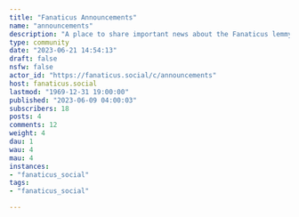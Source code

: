```yaml
---
title: "Fanaticus Announcements" 
name: "announcements"
description: "A place to share important news about the Fanaticus lemmy instance."
type: community
date: "2023-06-21 14:54:13"
draft: false
nsfw: false
actor_id: "https://fanaticus.social/c/announcements"
host: fanaticus.social
lastmod: "1969-12-31 19:00:00"
published: "2023-06-09 04:00:03"
subscribers: 18
posts: 4
comments: 12
weight: 4
dau: 1
wau: 4
mau: 4
instances:
- "fanaticus_social"
tags: 
- "fanaticus_social"

---
```

